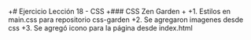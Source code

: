 +# Ejercicio Lección 18 - CSS
 +### CSS Zen Garden 
 +
 +1. Estilos en main.css para repositorio css-garden
 +2. Se agregaron imagenes desde css
 +3. Se agregó icono para la página desde index.html